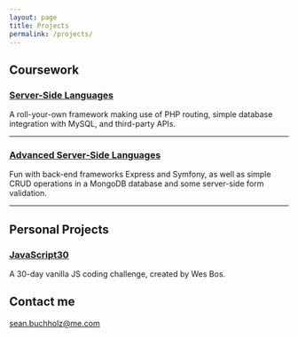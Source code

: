 ```yaml
---
layout: page
title: Projects
permalink: /projects/
---
```


## Coursework

### [Server-Side Languages](https://github.com/buchholz-sean/serversidelang)
A roll-your-own framework making use of PHP routing, simple database integration with MySQL, and third-party APIs.

***

### [Advanced Server-Side Languages](https://github.com/buchholz-sean/advserverside)
Fun with back-end frameworks Express and Symfony, as well as simple CRUD operations in a MongoDB database and some server-side form validation.

***

## Personal Projects

### [JavaScript30](https://github.com/seanbuchholz/JavaScript30)

  A 30-day vanilla JS coding challenge, created by Wes Bos.




## Contact me

[sean.buchholz@me.com](mailto:sean.buchholz@me.com)
